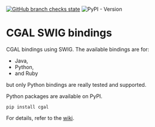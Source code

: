 [![GitHub branch checks state](https://github.com/CGAL/cgal-swig-bindings/actions/workflows/tests.yml/badge.svg)](https://github.com/CGAL/cgal-swig-bindings/actions)
![PyPI - Version](https://img.shields.io/pypi/v/cgal?style=flat-square&link=https%3A%2F%2Fpypi.org%2Fproject%2Fcgal%2F)


# CGAL SWIG bindings
CGAL bindings using SWIG. The available bindings are for:

  - Java,
  - Python,
  - and Ruby

but only Python bindings are really tested and supported.

Python packages are available on PyPI.

```shell
pip install cgal
```

For details, refer to the [wiki](https://github.com/CGAL/cgal-swig-bindings/wiki).
